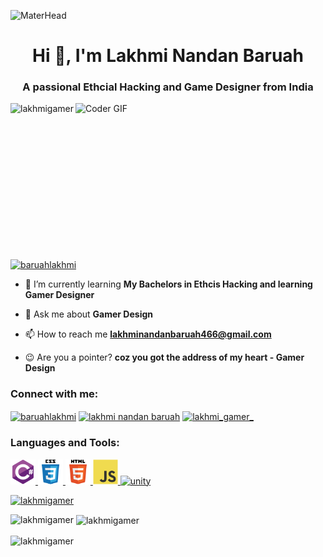 ![MaterHead](https://1.bp.blogspot.com/-7A4WynwLsMw/XbBpCXG8fHI/AAAAAAAAMt4/uOa1bpLskYgrwGbllhSu2SDj_Mig8SXJQCLcBGAsYHQ/s1600/2000_600px.gif)

<h1 align="center">Hi 👋, I'm Lakhmi Nandan Baruah</h1>
<h3 align="center">A passional Ethcial Hacking and Game Designer from India</h3>
<img align="right" alt="Coder GIF" height=250 width=400 src="https://miro.medium.com/max/400/0*7Q3yvSIv_t0ioJ-Z.gif" />


<p align="left"> <img src="https://komarev.com/ghpvc/?username=lakhmigamer&label=Profile%20views&color=0e75b6&style=flat" alt="lakhmigamer" /> </p>
<p align="left"> <a href="https://twitter.com/baruahlakhmi" target="blank"><img src="https://img.shields.io/twitter/follow/baruahlakhmi?logo=twitter&style=for-the-badge" alt="baruahlakhmi" /></a> </p>

- 🌱 I’m currently learning **My Bachelors in Ethcis Hacking and learning Gamer Designer**

- 💬 Ask me about **Gamer Design**

- 📫 How to reach me **lakhminandanbaruah466@gmail.com**

- 😉 Are you a pointer? **coz you got the address of my heart - Gamer Design**
  
 <h3 align="left">Connect with me:</h3>
<p align="left">
<a href="https://twitter.com/baruahlakhmi" target="blank"><img align="center" src="https://raw.githubusercontent.com/rahuldkjain/github-profile-readme-generator/master/src/images/icons/Social/twitter.svg" alt="baruahlakhmi" height="30" width="40" /></a>
<a href="https://linkedin.com/in/lakhmi nandan baruah" target="blank"><img align="center" src="https://raw.githubusercontent.com/rahuldkjain/github-profile-readme-generator/master/src/images/icons/Social/linked-in-alt.svg" alt="lakhmi nandan baruah" height="30" width="40" /></a>
<a href="https://instagram.com/lakhmi_gamer_" target="blank"><img align="center" src="https://raw.githubusercontent.com/rahuldkjain/github-profile-readme-generator/master/src/images/icons/Social/instagram.svg" alt="lakhmi_gamer_" height="30" width="40" /></a>
</p>

<h3 align="left">Languages and Tools:</h3>
<p align="left"> <a href="https://www.w3schools.com/cs/" target="_blank" rel="noreferrer"> <img src="https://raw.githubusercontent.com/devicons/devicon/master/icons/csharp/csharp-original.svg" alt="csharp" width="40" height="40"/> </a> <a href="https://www.w3schools.com/css/" target="_blank" rel="noreferrer"> <img src="https://raw.githubusercontent.com/devicons/devicon/master/icons/css3/css3-original-wordmark.svg" alt="css3" width="40" height="40"/> </a> <a href="https://www.w3.org/html/" target="_blank" rel="noreferrer"> <img src="https://raw.githubusercontent.com/devicons/devicon/master/icons/html5/html5-original-wordmark.svg" alt="html5" width="40" height="40"/> </a> <a href="https://developer.mozilla.org/en-US/docs/Web/JavaScript" target="_blank" rel="noreferrer"> <img src="https://raw.githubusercontent.com/devicons/devicon/master/icons/javascript/javascript-original.svg" alt="javascript" width="40" height="40"/> </a> <a href="https://unity.com/" target="_blank" rel="noreferrer"> <img src="https://www.vectorlogo.zone/logos/unity3d/unity3d-icon.svg" alt="unity" width="40" height="40"/> </a> </p>

<p align="left"> <a href="https://github.com/ryo-ma/github-profile-trophy"><img src="https://github-profile-trophy.vercel.app/?username=lakhmigamer" alt="lakhmigamer" /></a> </p>
<p><img align="left" src="https://github-readme-stats.vercel.app/api/top-langs?username=lakhmigamer&show_icons=true&locale=en&layout=compact" alt="lakhmigamer" /></p>

<p>&nbsp;<img align="center" src="https://github-readme-stats.vercel.app/api?username=lakhmigamer&show_icons=true&locale=en" alt="lakhmigamer" /></p>

<p><img align="center" src="https://github-readme-streak-stats.herokuapp.com/?user=lakhmigamer&" alt="lakhmigamer" /></p>




